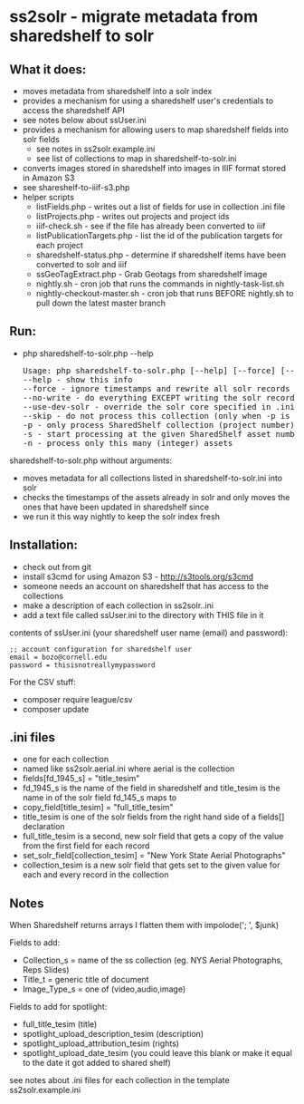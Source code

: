 # ss2solr - migrate metadata from sharedshelf to solr

## What it does:
- moves metadata from sharedshelf into a solr index
- provides a mechanism for using a sharedshelf user's credentials to access the sharedshelf API
 - see notes below about ssUser.ini
- provides a mechanism for allowing users to map sharedshelf fields into solr fields
  - see notes in ss2solr.example.ini
  - see list of collections to map in sharedshelf-to-solr.ini
- converts images stored in sharedshelf into images in IIIF format stored in Amazon S3
 - see shareshelf-to-iiif-s3.php
- helper scripts
  - listFields.php - writes out a list of fields for use in collection .ini file
  - listProjects.php - writes out projects and project ids
  - iiif-check.sh - see if the file has already been converted to iiif
  - listPublicationTargets.php - list the id of the publication targets for each project
  - sharedshelf-status.php - determine if sharedshelf items have been converted to solr and iiif
  - ssGeoTagExtract.php - Grab Geotags from sharedshelf image
  - nightly.sh - cron job that runs the commands in nightly-task-list.sh
  - nightly-checkout-master.sh - cron job that runs BEFORE nightly.sh to pull down the latest master branch

## Run:
- php sharedshelf-to-solr.php --help

  <pre>
  Usage: php sharedshelf-to-solr.php [--help] [--force] [--no-write] [--use-dev-solr] [--skip] [-p NNN] [-s NNN] [-n NNN]
  --help - show this info
  --force - ignore timestamps and rewrite all solr records
  --no-write - do everything EXCEPT writing the solr records
  --use-dev-solr - override the solr core specified in .ini file using http://jrc88.solr.library.cornell.edu/solr/digitalcollections_dev
  --skip - do not process this collection (only when -p is specified)
  -p - only process SharedShelf collection (project number) NNN (NNN must be numeric) - see listProjects.php
  -s - start processing at the given SharedShelf asset number NNN (NNN must be numeric) (asset numbers ascend during processing)
  -n - process only this many (integer) assets
</pre>

sharedshelf-to-solr.php without arguments:
- moves metadata for all collections listed in sharedshelf-to-solr.ini into solr
- checks the timestamps of the assets already in solr and only moves the ones that have been updated in sharedshelf since
- we run it this way nightly to keep the solr index fresh

## Installation:
- check out from git
- install s3cmd for using Amazon S3 - http://s3tools.org/s3cmd
- someone needs an account on sharedshelf that has access to the collections
- make a description of each collection in ss2solr.<collection>.ini
- add a text file called ssUser.ini to the directory with THIS file in it

contents of ssUser.ini (your sharedshelf user name (email) and password):

    ;; account configuration for sharedshelf user
    email = bozo@cornell.edu
    password = thisisnotreallymypassword

For the CSV stuff:
- composer require league/csv
- composer update

## .ini files
- one for each collection
- named like ss2solr.aerial.ini where aerial is the collection
- fields[fd_1945_s] = "title_tesim"
 - fd_1945_s is the name of the field in sharedshelf and title_tesim is the name in of the solr field fd_145_s maps to
- copy_field[title_tesim] = "full_title_tesim"
 - title_tesim is one of the solr fields from the right hand side of a fields[] declaration
 - full_title_tesim is a second, new solr field that gets a copy of the value from the first field for each record
- set_solr_field[collection_tesim] = "New York State Aerial Photographs"
 - collection_tesim is a new solr field that gets set to the given value for each and every record in the collection


## Notes

When Sharedshelf returns arrays I flatten them with impolode('; ', $junk)

Fields to add:
- Collection_s = name of the ss collection (eg. NYS Aerial Photographs, Reps Slides)
- Title_t = generic title of document
- Image_Type_s = one of (video,audio,image)

Fields to add for spotlight:
- full_title_tesim  (title)
- spotlight_upload_description_tesim (description)
- spotlight_upload_attribution_tesim (rights)
- spotlight_upload_date_tesim (you could leave this blank or make it equal to the date it got added to shared shelf)

see notes about .ini files for each collection in the template ss2solr.example.ini
